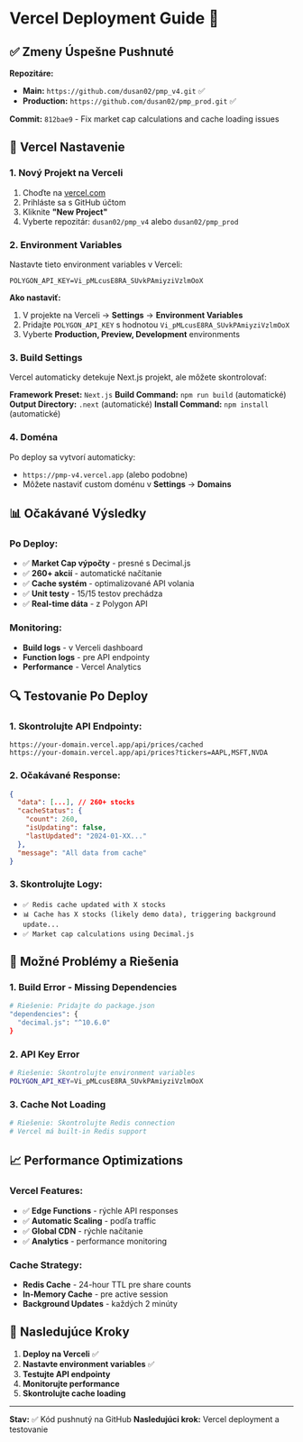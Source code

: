 # Vercel Deployment Guide 🚀

## ✅ **Zmeny Úspešne Pushnuté**

**Repozitáre:**
- **Main:** `https://github.com/dusan02/pmp_v4.git` ✅
- **Production:** `https://github.com/dusan02/pmp_prod.git` ✅

**Commit:** `812bae9` - Fix market cap calculations and cache loading issues

## 🔧 **Vercel Nastavenie**

### **1. Nový Projekt na Verceli**
1. Choďte na [vercel.com](https://vercel.com)
2. Prihláste sa s GitHub účtom
3. Kliknite **"New Project"**
4. Vyberte repozitár: `dusan02/pmp_v4` alebo `dusan02/pmp_prod`

### **2. Environment Variables**
Nastavte tieto environment variables v Verceli:

```
POLYGON_API_KEY=Vi_pMLcusE8RA_SUvkPAmiyziVzlmOoX
```

**Ako nastaviť:**
1. V projekte na Verceli → **Settings** → **Environment Variables**
2. Pridajte `POLYGON_API_KEY` s hodnotou `Vi_pMLcusE8RA_SUvkPAmiyziVzlmOoX`
3. Vyberte **Production, Preview, Development** environments

### **3. Build Settings**
Vercel automaticky detekuje Next.js projekt, ale môžete skontrolovať:

**Framework Preset:** `Next.js`
**Build Command:** `npm run build` (automatické)
**Output Directory:** `.next` (automatické)
**Install Command:** `npm install` (automatické)

### **4. Doména**
Po deploy sa vytvorí automaticky:
- `https://pmp-v4.vercel.app` (alebo podobne)
- Môžete nastaviť custom doménu v **Settings** → **Domains**

## 📊 **Očakávané Výsledky**

### **Po Deploy:**
- ✅ **Market Cap výpočty** - presné s Decimal.js
- ✅ **260+ akcií** - automatické načítanie
- ✅ **Cache systém** - optimalizované API volania
- ✅ **Unit testy** - 15/15 testov prechádza
- ✅ **Real-time dáta** - z Polygon API

### **Monitoring:**
- **Build logs** - v Verceli dashboard
- **Function logs** - pre API endpointy
- **Performance** - Vercel Analytics

## 🔍 **Testovanie Po Deploy**

### **1. Skontrolujte API Endpointy:**
```
https://your-domain.vercel.app/api/prices/cached
https://your-domain.vercel.app/api/prices?tickers=AAPL,MSFT,NVDA
```

### **2. Očakávané Response:**
```json
{
  "data": [...], // 260+ stocks
  "cacheStatus": {
    "count": 260,
    "isUpdating": false,
    "lastUpdated": "2024-01-XX..."
  },
  "message": "All data from cache"
}
```

### **3. Skontrolujte Logy:**
- `✅ Redis cache updated with X stocks`
- `📊 Cache has X stocks (likely demo data), triggering background update...`
- `✅ Market cap calculations using Decimal.js`

## 🚨 **Možné Problémy a Riešenia**

### **1. Build Error - Missing Dependencies**
```bash
# Riešenie: Pridajte do package.json
"dependencies": {
  "decimal.js": "^10.6.0"
}
```

### **2. API Key Error**
```bash
# Riešenie: Skontrolujte environment variables
POLYGON_API_KEY=Vi_pMLcusE8RA_SUvkPAmiyziVzlmOoX
```

### **3. Cache Not Loading**
```bash
# Riešenie: Skontrolujte Redis connection
# Vercel má built-in Redis support
```

## 📈 **Performance Optimizations**

### **Vercel Features:**
- ✅ **Edge Functions** - rýchle API responses
- ✅ **Automatic Scaling** - podľa traffic
- ✅ **Global CDN** - rýchle načítanie
- ✅ **Analytics** - performance monitoring

### **Cache Strategy:**
- **Redis Cache** - 24-hour TTL pre share counts
- **In-Memory Cache** - pre active session
- **Background Updates** - každých 2 minúty

## 🎯 **Nasledujúce Kroky**

1. **Deploy na Verceli** ✅
2. **Nastavte environment variables** ✅
3. **Testujte API endpointy**
4. **Monitorujte performance**
5. **Skontrolujte cache loading**

---

**Stav:** ✅ Kód pushnutý na GitHub
**Nasledujúci krok:** Vercel deployment a testovanie 